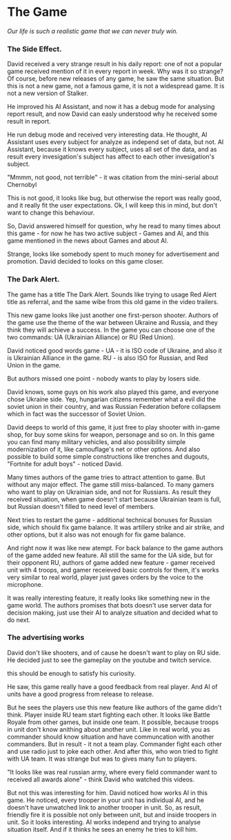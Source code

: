 # The Game

_Our life is such a realistic game that we can never truly win._


### The Side Effect.

David received a very strange result in his daily report: one of not a popular game received mention of it in every report in week. Why was it so strange? Of course, before new releases of any game, he saw the same situation. But this is not a new game, not a famous game, it is not a widespread game. It is not a new version of Stalker.

He improved his AI Assistant, and now it has a debug mode for analysing report result, and now David can easly understood why he received some result in report.

He run debug mode and received very interesting data.
He thought, AI Assistant uses every subject for analyze as independ set of data, but not. AI Assistant, because it knows every subject, uses all set of the data, and as result every invesigation's subject has affect to each other invesigation's subject.

"Mmmm, not good, not terrible" - it was citation from the mini-serial about Chernobyl

This is not good, it looks like bug, but otherwise the report was really good, and it really fit the user expectations. Ok, I will keep this in mind, but don't want to change this behaviour.

So, David answered himself for question, why he read to many times about this game - for now he has two active subject - Games and AI, and this game mentioned in the news about Games and about AI.

Strange, looks like somebody spent to much money for advertisement and promotion. David decided to looks on this game closer.

### The Dark Alert.

The game has a title The Dark Alert.
Sounds like trying to usage Red Alert title as referral, and the same wibe from this old game in the video trailers.

This new game looks like just another one first-person shooter. Authors of the game use the theme of the war between Ukraine and Russia, and they think they will achieve a success. In the game you can choose one of the two commands: UA (Ukrainian Alliance) or RU (Red Union).

David noticed good words game - UA - it is ISO code of Ukraine, and also it is Ukrainian Alliance in the game. RU - is also ISO for Russian, and Red Union in the game.

But authors missed one point - nobody wants to play by losers side.

David knows, some guys on his work also played this game, and everyone chose Ukraine side. Yep, hungarian citizens remember what a evil did the soviet union in their country, and was Russian Federation before collapsem which in fact was the successor of Soviet Union.

David deeps to world of this game, it just free to play shooter with in-game shop, for buy some skins for weapon, personage and so on.
In this game you can find many military vehicles, and also possibility simple modernization of it, like camouflage's net or other options.
And also possible to build some simple constructions like trenches and dugouts, "Fortnite for adult boys" - noticed David.

Many times authors of the game tries to attract attention to game. But without any major effect. The game still miss-balanced. To many gamers who want to play on Ukrainian side, and not for Russians. As result they received situation, when game doesn't start because Ukrainian team is full, but Russian doesn't filled to need level of members.

Next tries to restart the game - additional technical bonuses for Russian side, which should fix game balance. It was artillery strike and air strike, and other options, but it also was not enough for fix game balance.

And right now it was like new atempt. For back balance to the game authors of the game added new feature. All still the same for the UA side, but for their opponent RU, authors of game added new feature - gamer received unit with 4 troops, and gamer receieved basic controls for them, it's works very similar to real world, player just gaves orders by the voice to the microphone.

It was really interesting feature, it really looks like something new in the game world. The authors promises that bots doesn't use server data for decision making, just use their AI to analyze situation and decided what to do next.

### The advertising works

David don't like shooters, and of cause he doesn't want to play on RU side. He decided just to see the gameplay on the youtube and twitch service.

this should be enough to satisfy his curiosity.

He saw, this game really have a good feedback from real player. And AI of units have a good progress from release to release.

But he sees the players use this new feature like authors of the game didn't think. Player inside RU team start fighting each other. It looks like Battle Royale from other games, but inside one team.
It possible, because troops in unit don't know anithing about another unit. Like in real world, you as commander should know situation and have communcation with another commanders. But in result - it not a team play. Commander fight each other and use radio just to joke each other. And after this, who won tried to fight with UA team. It was strange but was to gives many fun to players.

"It looks like was real russian army, where every field commander want to received all awards alone" - think David who watched this videos.

But not this was interesting for him. David noticed how works AI in this game. He noticed, every trooper in your unit has individual AI, and he doesn't have unwatched link to another trooper in unit. So, as result, friendly fire it is possible not only between unit, but and inside troopers in unit. So it looks interesting. AI works independ and trying to analyse situation itself. And if it thinks he sees an enemy he tries to kill him.
